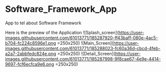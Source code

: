 # Software_Framework_App
App to tel about Software Framework

Here is the preview of the Application
![Splash_screen](https://user-images.githubusercontent.com/61013771/185287920-ff43baff-080e-4ac5-b704-fc224c8596e1.png =250x250)
![Main_Screen](https://user-images.githubusercontent.com/61013771/185288023-fc60a36d-cbcd-4feb-a2a7-2abbfedc824e.png =250x250)
![Detail_Screen](https://user-images.githubusercontent.com/61013771/185287998-9f8cae67-4e9e-4414-9697-fcf6ecfca9e6.png =250x250)
